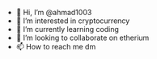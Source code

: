 - 👋 Hi, I’m @ahmad1003
- 👀 I’m interested in cryptocurrency
- 🌱 I’m currently learning coding
- 💞️ I’m looking to collaborate on etherium
- 📫 How to reach me dm

<!---
ahmad1003/ahmad1003 is a ✨ special ✨ repository because its `README.md` (this file) appears on your GitHub profile.
You can click the Preview link to take a look at your changes.
--->
